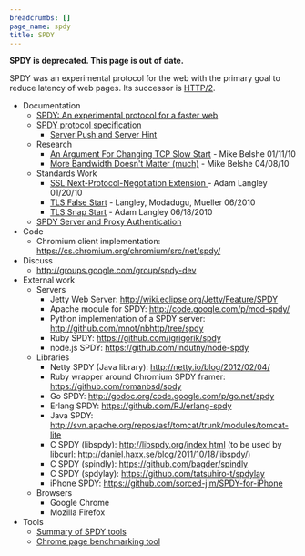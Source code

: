 ```yaml
---
breadcrumbs: []
page_name: spdy
title: SPDY
---
```


**SPDY is deprecated. This page is out of date.**

SPDY was an experimental protocol for the web with the primary goal to reduce
latency of web pages. Its successor is
[HTTP/2](http://httpwg.org/specs/rfc7540.html).

*   Documentation
    *   [SPDY: An experimental protocol for a faster
                web](/spdy/spdy-whitepaper)
    *   [SPDY protocol specification](/spdy/spdy-protocol)
        *   [Server Push and Server
                    Hint](/spdy/link-headers-and-server-hint)
    *   Research
        *   [An Argument For Changing TCP Slow
                    Start](/spdy/An_Argument_For_Changing_TCP_Slow_Start.pdf) -
                    Mike Belshe 01/11/10
        *   [More Bandwidth Doesn't Matter
                    (much)](http://docs.google.com/a/chromium.org/viewer?a=v&pid=sites&srcid=Y2hyb21pdW0ub3JnfGRldnxneDoxMzcyOWI1N2I4YzI3NzE2)
                    - Mike Belshe 04/08/10
    *   Standards Work
        *   [SSL Next-Protocol-Negotiation Extension
                    ](http://tools.ietf.org/html/draft-agl-tls-nextprotoneg-00.html)-
                    Adam Langley 01/20/10
        *   [TLS False
                    Start](https://tools.ietf.org/html/draft-bmoeller-tls-falsestart-00)
                    - Langley, Modadugu, Mueller 06/2010
        *   [TLS Snap
                    Start](http://tools.ietf.org/html/draft-agl-tls-snapstart-00)
                    - Adam Langley 06/18/2010
    *   [SPDY Server and Proxy
                Authentication](/spdy/spdy-authentication)
*   Code
    *   Chromium client implementation:
                <https://cs.chromium.org/chromium/src/net/spdy/>
*   Discuss
    *   <http://groups.google.com/group/spdy-dev>
*   External work
    *   Servers
        *   Jetty Web Server:
                    <http://wiki.eclipse.org/Jetty/Feature/SPDY>
        *   Apache module for SPDY: <http://code.google.com/p/mod-spdy/>
        *   Python implementation of a SPDY server:
                    <http://github.com/mnot/nbhttp/tree/spdy>
        *   Ruby SPDY: <https://github.com/igrigorik/spdy>
        *   node.js SPDY: <https://github.com/indutny/node-spdy>
    *   Libraries
        *   Netty SPDY (Java library):
                    <http://netty.io/blog/2012/02/04/>
        *   Ruby wrapper around Chromium SPDY framer:
                    <https://github.com/romanbsd/spdy>
        *   Go SPDY: <http://godoc.org/code.google.com/p/go.net/spdy>
        *   Erlang SPDY: <https://github.com/RJ/erlang-spdy>
        *   Java SPDY:
                    <http://svn.apache.org/repos/asf/tomcat/trunk/modules/tomcat-lite>
        *   C SPDY (libspdy): <http://libspdy.org/index.html> (to be
                    used by libcurl:
                    <http://daniel.haxx.se/blog/2011/10/18/libspdy/>)
        *   C SPDY (spindly): <https://github.com/bagder/spindly>
        *   C SPDY (spdylay): <https://github.com/tatsuhiro-t/spdylay>
        *   iPhone SPDY: <https://github.com/sorced-jim/SPDY-for-iPhone>
    *   Browsers
        *   Google Chrome
        *   Mozilla Firefox
*   Tools
    *   [Summary of SPDY tools](/spdy/spdy-tools-and-debugging)
    *   [Chrome page benchmarking
                tool](/developers/design-documents/extensions/how-the-extension-system-works/chrome-benchmarking-extension)
